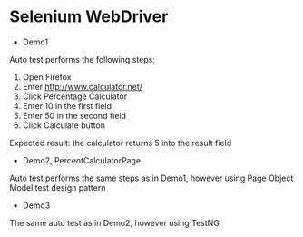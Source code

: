 # Selenium WebDriver

- Demo1 

Auto test performs the following steps:
1. Open Firefox
2. Enter http://www.calculator.net/
3. Click Percentage Calculator
4. Enter 10 in the first field
5. Enter 50 in the second field
6. Click Calculate button

Expected result: the calculator returns 5 into the result field

- Demo2, PercentCalculatorPage

Auto test performs the same steps as in Demo1, however using Page Object Model test design pattern

- Demo3

The same auto test as in Demo2, however using TestNG
